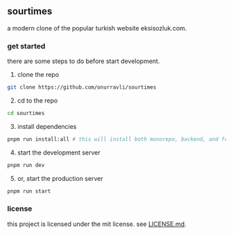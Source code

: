 ## sourtimes

a modern clone of the popular turkish website eksisozluk.com.

### get started

there are some steps to do before start development.

1. clone the repo

```bash
git clone https://github.com/onurravli/sourtimes
```

2. cd to the repo

```bash
cd sourtimes
```

3. install dependencies

```bash
pnpm run install:all # this will install both monorepo, backend, and frontend dependencies
```

4. start the development server

```bash
pnpm run dev
```

5. or, start the production server

```bash
pnpm run start
```

### license

this project is licensed under the mit license. see [LICENSE.md](./LICENSE.md).
